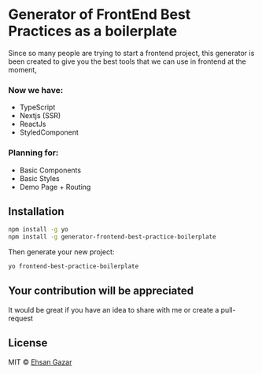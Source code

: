 # Generator of FrontEnd Best Practices as a boilerplate
Since so many people are trying to start a frontend project, this generator is been created to give you the best tools that we can use in frontend at the moment,

### Now we have:

- TypeScript
- Nextjs (SSR)
- ReactJs
- StyledComponent

### Planning for:
- Basic Components
- Basic Styles
- Demo Page + Routing

## Installation

```bash
npm install -g yo
npm install -g generator-frontend-best-practice-boilerplate
```

Then generate your new project:

```bash
yo frontend-best-practice-boilerplate
```

## Your contribution will be appreciated
It would be great if you have an idea to share with me or create a pull-request


## License

MIT © [Ehsan Gazar]()
